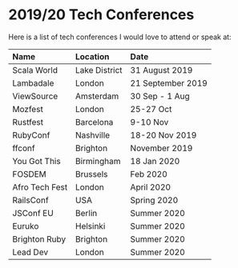 # 2019/20 Tech Conferences
Here is a list of tech conferences I would love to attend or speak at:

| Name | Location | Date |
| :--- | :--- | :--- |
| Scala World | Lake District | 31 August 2019 |
| Lambadale | London | 21 September 2019 |
| ViewSource | Amsterdam | 30 Sep - 1 Aug |
| Mozfest | London | 25-27 Oct |
| Rustfest | Barcelona | 9-10 Nov |
| RubyConf | Nashville | 18-20 Nov 2019 |
| ffconf | Brighton | November 2019 |
| You Got This | Birmingham | 18 Jan 2020 |
| FOSDEM | Brussels | Feb 2020 |
| Afro Tech Fest | London | April 2020 |
| RailsConf | USA | Spring 2020 |
| JSConf EU | Berlin | Summer 2020 |
| Euruko | Helsinki | Summer 2020 |
| Brighton Ruby | Brighton | Summer 2020 |
| Lead Dev | London | Summer 2020 |
